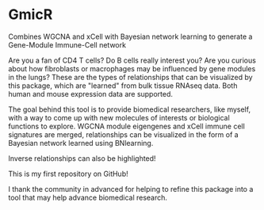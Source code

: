 # GmicR
Combines WGCNA and xCell with Bayesian network learning to generate a Gene-Module Immune-Cell network

Are you a fan of CD4 T cells? Do B cells really interest you? Are you curious about how fibroblasts or macrophages may be influenced by gene modules in the lungs? These are the types of relationships that can be visualized by this package, which are 
"learned" from bulk tissue RNAseq data. Both human and mouse expression data are supported.

The goal behind this tool is to provide biomedical researchers, like myself, with a way to come up with 
new molecules of interests or biological functions to explore. WGCNA module eigengenes and xCell immune cell signatures are
merged, relationships can be visualized in the form of a Bayesian network learned using BNlearning. 

Inverse relationships can also be highlighted!

This is my first repository on GitHub! 

I thank the community in advanced for helping to refine this package into a tool that may help advance biomedical research.



